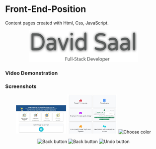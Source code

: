 # Front-End-Position
Content pages created with Html, Css, JavaScript.


<p align="center">
<img src="images/DavidSaal.png" alt="logo" width="70%"/>
</p>

### Video Demonstration


### Screenshots
<p align="center">
<img src="1.jpg" alt="Home screen" width="32%"/>
<img src="2.jpg" alt="Choose color" width="32%"/>
<img src="images/4.jpg" alt="Choose color" width="32%"/>
</p>
<p align="center">
<img src="images/5.jpg" alt="Back button" width="32%"/>
<img src="images/6.jpg" alt="Back button" width="32%"/>
<img src="images/7.jpg" alt="Undo button" width="32%"/>
</p>
